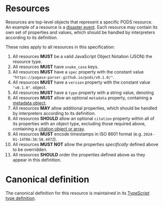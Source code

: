 # Resources

Resources are top-level objects that represent a specific PODS resource.
An example of a resource is a [disaster event](disaster-event/definition.md).
Each resource may contain its own set of properties and values, which should be
handled by interpreters according to its definition.

These rules apply to all resources in this specification:

1. All resources **MUST** be a valid JavaScript Object Notation (JSON)
   the resource type.
2. All resources **MUST** have `snake_case` keys.
3. All resources **MUST** have a `spec` property with the constant value
   `"https://pagasa-parser.github.io/pods/v0.1.0/"`.
4. All resources **MUST** have a `version` property with the constant value
   `"v0.1.0"`.
   object.
5. All resources **MUST** have a `type` property with a string value, denoting
6. All resources **MUST** allow an optional `metadata` property,
   containing a [metadata object](metadata/definition.md).
7. All resources **MAY** allow additional properties, which should be handled by
   interpreters according to its definition.
8. All resources **SHOULD** allow an optional `citation` property within all of its properties
   with an object type, excluding those required above, containing a
   [citation object or array](citation/definition.md).
9. All resources **MUST** encode timestamps in ISO 8601 format (e.g.
   `2024-01-14T06:38:58.497Z`).
10. All resources **MUST NOT** allow the properties *specifically* defined above
    to be overridden.
11. All resources **SHOULD** order the properties defined above as they appear in
    this definition.

# Canonical definition

The canonical definition for this resource is maintained in its [TypeScript type
definition]({{typedefs}}/ResourceBase.ts).

